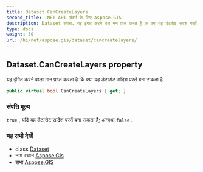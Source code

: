 ```yaml
---
title: Dataset.CanCreateLayers
second_title: .NET API संदर्भ के लिए Aspose.GIS
description: Dataset संपत्त. यह इंगत करने वल मन प्रप्त करत है क क्य यह डेटसेट सदश परतें बन सकत है.
type: docs
weight: 30
url: /hi/net/aspose.gis/dataset/cancreatelayers/
---
```

## Dataset.CanCreateLayers property

यह इंगित करने वाला मान प्राप्त करता है कि क्या यह डेटासेट सदिश परतें बना सकता है.

```csharp
public virtual bool CanCreateLayers { get; }
```

### संपत्ति मूल्य

`true` , यदि यह डेटासेट सदिश परतें बना सकता है; अन्यथा,`false` .

### यह सभी देखें

* class [Dataset](../)
* नाम स्थान [Aspose.Gis](../../dataset/)
* सभा [Aspose.GIS](../../../)


